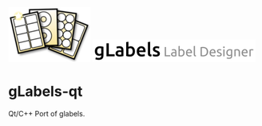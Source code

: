 ![logo](glabels/images/glabels-logo.png)
![gLabels Label Designer](glabels/images/glabels-label-designer.png)

gLabels-qt
==========

Qt/C++ Port of glabels.
